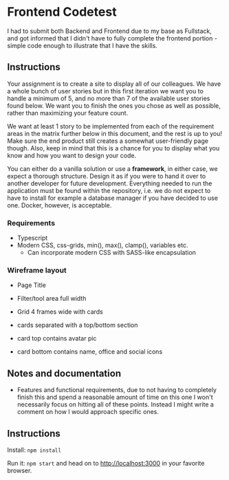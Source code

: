 # Frontend Codetest

I had to submit both Backend and Frontend due to my base as Fullstack, and got informed that I didn't have to fully complete
the frontend portion - simple code enough to illustrate that I have the skills.  

## Instructions

Your assignment is to create a site to display all of our colleagues. We have a
whole bunch of user stories but in this first iteration we want you to handle a minimum of 5,
and no more than 7 of the available user stories found below. We want you to finish the ones
you chose as well as possible, rather than maximizing your feature count.

We want at least 1 story to be implemented from each of the requirement areas in the matrix
further below in this document, and the rest is up to you! Make sure the end product still
creates a somewhat user-friendly page though. Also, keep in mind that this is a chance for you
to display what you know and how you want to design your code.

You can either do a vanilla solution or use a **framework**, in either case, we expect a thorough
structure. Design it as if you were to hand it over to another developer for future
development. Everything needed to run the application must be found within the repository,
i.e. we do not expect to have to install for example a database manager if you have decided to
use one. Docker, however, is acceptable.

### Requirements

- Typescript
- Modern CSS, css-grids, min(), max(), clamp(), variables etc. 
    - Can incorporate modern CSS with SASS-like encapsulation

### Wireframe layout

- Page Title

- Filter/tool area full width

- Grid 4 frames wide with cards

- cards separated with a top/bottom section

- card top contains avatar pic

- card bottom contains name, office and social icons

## Notes and documentation

- Features and functional requirements, due to not having to completely finish this and spend a reasonable amount of time on this one I won't necessarily focus on hitting all of these points. Instead I might write a comment on how I would approach specific ones.

## Instructions

Install: `npm install`

Run it: `npm start` and head on to [http://localhost:3000](http://localhost:3000) in your favorite browser.